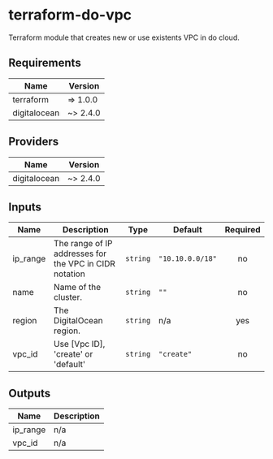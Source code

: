 # terraform-do-vpc
Terraform module that creates new or use existents VPC in do cloud.

<!-- BEGINNING OF PRE-COMMIT-TERRAFORM DOCS HOOK -->
## Requirements

| Name | Version |
|------|---------|
| terraform | => 1.0.0 |
| digitalocean | ~> 2.4.0 |

## Providers

| Name | Version |
|------|---------|
| digitalocean | ~> 2.4.0 |

## Inputs

| Name | Description | Type | Default | Required |
|------|-------------|------|---------|:--------:|
| ip\_range | The range of IP addresses for the VPC in CIDR notation | `string` | `"10.10.0.0/18"` | no |
| name | Name of the cluster. | `string` | `""` | no |
| region | The DigitalOcean region. | `string` | n/a | yes |
| vpc\_id | Use [Vpc ID], 'create' or 'default' | `string` | `"create"` | no |

## Outputs

| Name | Description |
|------|-------------|
| ip\_range | n/a |
| vpc\_id | n/a |

<!-- END OF PRE-COMMIT-TERRAFORM DOCS HOOK -->
